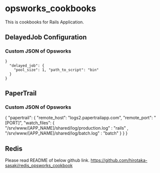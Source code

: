 # opsworks_cookbooks
This is cookbooks for Rails Application.

## DelayedJob Configuration
### Custom JSON of Opsworks
```
}
  "delayed_job": {
    "pool_size": 1, "path_to_script": "bin"
  }
}
```
## PaperTrail
### Custom JSON of Opsworks
{
  "papertrail": {
    "remote_host": "logs2.papertrailapp.com",
    "remote_port": "[PORT]",
    "watch_files": {
      "/srv/www/[APP_NAME]/shared/log/production.log" : "rails" ,
      "/srv/www/[APP_NAME]/shared/log/batch.log" : "batch"
    }
  }
}

## Redis
Please read README of below github link.
https://github.com/hirotaka-sasaki/redis_opsworks_cookbook

